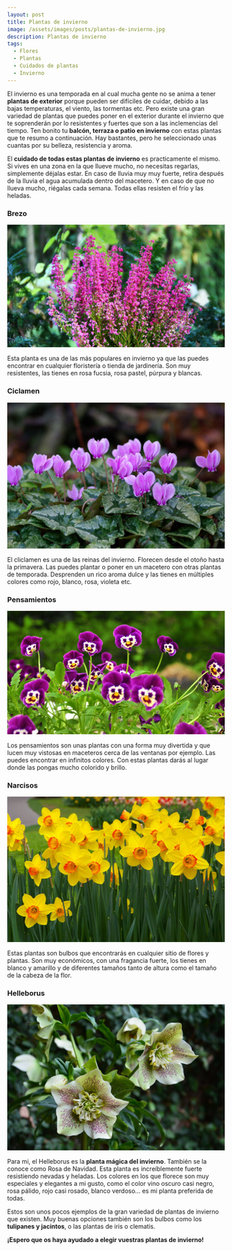 ```yaml
---
layout: post
title: Plantas de invierno
image: /assets/images/posts/plantas-de-invierno.jpg
description: Plantas de invierno
tags:
  - Flores
  - Plantas
  - Cuidados de plantas
  - Invierno
---
```


 El invierno es una temporada en al cual mucha gente no se anima a tener **plantas de exterior** porque pueden ser difíciles de cuidar, debido a las bajas temperaturas, el viento, las tormentas etc. Pero existe una gran variedad de plantas que puedes poner en el exterior durante el invierno que te soprenderán por lo resistentes y fuertes que son a las inclemencias del tiempo.
  Ten bonito tu **balcón, terraza o patio en invierno** con estas plantas que te resumo a continuación. Hay bastantes, pero he seleccionado unas cuantas por su belleza, resistencia y aroma.

  El **cuidado de todas estas plantas de invierno** es practicamente el mismo. Si vives en una zona en la que llueve mucho, no necesitas regarlas, simplemente déjalas estar. En caso de lluvia muy muy fuerte, retira después de la lluvia el agua acumulada dentro del macetero. Y en caso de que no llueva mucho, riégalas cada semana.
 Todas ellas resisten el frío y las heladas.

### Brezo

 ![Plantas de invierno](/assets/images/posts/planta-invierno-brezo.jpg)

Esta planta es una de las más populares en invierno ya que las puedes encontrar en cualquier floristería o tienda de jardinería. Son muy resistentes, las tienes en rosa fucsia, rosa pastel, púrpura y blancas.


### Ciclamen

![Plantas de invierno](/assets/images/posts/planta-invierno-ciclamen.jpg)

El cliclamen es una de las reinas del invierno. Florecen desde el otoño hasta la primavera. Las puedes plantar o poner en un macetero con otras plantas de temporada. Desprenden un rico aroma dulce y las tienes en múltiples colores como rojo, blanco, rosa, violeta etc.


### Pensamientos

![Plantas de invierno](/assets/images/posts/planta-invierno-pensamientos.jpg)

Los pensamientos son unas plantas con una forma muy divertida y que lucen muy vistosas en maceteros cerca de las ventanas por ejemplo. Las puedes encontrar en infinitos colores. Con estas plantas darás al lugar donde las pongas mucho colorido y brillo.


### Narcisos

![Plantas de invierno](/assets/images/posts/planta-invierno-narcisos.jpg)

Estas plantas son bulbos que encontrarás en cualquier sitio de flores y plantas. Son muy económicos, con una fragancia fuerte, los tienes en blanco y amarillo y de diferentes tamaños tanto de altura como el tamaño de la cabeza de la flor.


### Helleborus

![Plantas de invierno](/assets/images/posts/planta-invierno-helleborus.jpg)

Para mi, el Helleborus es la **planta mágica del invierno**. También se la conoce como Rosa de Navidad. Esta planta es increíblemente fuerte resistiendo nevadas y heladas. Los colores en los que florece son muy especiales y elegantes a mi gusto, como el color vino oscuro casi negro, rosa pálido, rojo casi rosado, blanco verdoso... es mi planta preferida de todas.


Estos son unos pocos ejemplos de la gran variedad de plantas de invierno que existen. Muy buenas opciones también son los bulbos como los **tulipanes y jacintos**, o las plantas de iris o clematis.


**¡Espero que os haya ayudado a elegir vuestras plantas de invierno!**
